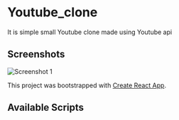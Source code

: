 # Youtube_clone

It is simple small Youtube clone made using Youtube api

## Screenshots

![Screenshot 1](https://user-images.githubusercontent.com/68656122/155123761-93e4abd7-998c-4a9a-95bb-4e986c1e1fc5.png)

This project was bootstrapped with [Create React App](https://github.com/facebook/create-react-app).

## Available Scripts
